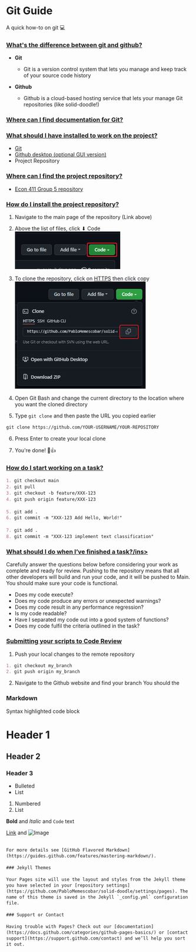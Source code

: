 # __Git Guide__

A quick how-to on git 💻

### __<ins>What's the difference between git and github?</ins>__
- __Git__
  - Git is a version control system that lets you manage and keep track of your source code history

- __Github__
  - Github is a cloud-based hosting service that lets your manage Git repositories (like solid-doodle!)

### __<ins>Where can I find documentation for Git?</ins>__

### __<ins>What should I have installed to work on the project?</ins>__
- [Git](https://git-scm.com/downloads)
- [Github desktop (optional GUI version)](https://desktop.github.com/)
- Project Repository

### __<ins>Where can I find the project repository?</ins>__
- [Econ 411 Group 5 repository](https://github.com/PabloMemescobar/solid-doodle)

### __<ins>How do I install the project repository?</ins>__
1. Navigate to the main page of the repository (Link above)

2. Above the list of files, click ⬇ Code  
  ![Image](https://raw.githubusercontent.com/PabloMemescobar/solid-doodle/gh-pages/SiteImages/image843.png)

3. To clone the repository, click on <ins>HTTPS</ins> then click copy
  ![Image](https://raw.githubusercontent.com/PabloMemescobar/solid-doodle/gh-pages/SiteImages/image861.png)

4. Open Git Bash and change the current directory to the location where you want the cloned directory

5. Type `git clone` and then paste the URL you copied earlier
  ```markdown
  git clone https://github.com/YOUR-USERNAME/YOUR-REPOSITORY
  ```
6. Press Enter to create your local clone

7. You're done! 🥳👍

### __<ins>How do I start working on a task?</ins>__
```markdown
1. git checkout main
2. git pull
3. git checkout -b feature/XXX-123
4. git push origin feature/XXX-123

5. git add .
6. git commit -m "XXX-123 Add Hello, World!"

7. git add .
8. git commit -m "XXX-123 implement text classification"
```

### __<ins>What should I do when I’ve finished a task?/ins>__
Carefully answer the questions below before considering your work as complete and ready for review.
Pushing to the repository means that all other developers will build and run your code, and it will be pushed to Main. You should make sure your code is functional.

* Does my code execute?
* Does my code produce any errors or unexpected warnings?
* Does my code result in any performance regression?
* Is my code readable?
* Have I separated my code out into a good system of functions?
* Does my code fulfil the criteria outlined in the task?

### __<ins>Submitting your scripts to Code Review</ins>__
1. Push your local changes to the remote repository
```markdown
1. git checkout my_branch
2. git push origin my_branch
```
2. Navigate to the Github website and find your branch
You should the
### Markdown
 
Syntax highlighted code block

# Header 1
## Header 2
### Header 3

- Bulleted
- List

1. Numbered
2. List

**Bold** and _Italic_ and `Code` text

[Link](url) and ![Image](src)
```

For more details see [GitHub Flavored Markdown](https://guides.github.com/features/mastering-markdown/).

### Jekyll Themes

Your Pages site will use the layout and styles from the Jekyll theme you have selected in your [repository settings](https://github.com/PabloMemescobar/solid-doodle/settings/pages). The name of this theme is saved in the Jekyll `_config.yml` configuration file.

### Support or Contact

Having trouble with Pages? Check out our [documentation](https://docs.github.com/categories/github-pages-basics/) or [contact support](https://support.github.com/contact) and we’ll help you sort it out.
